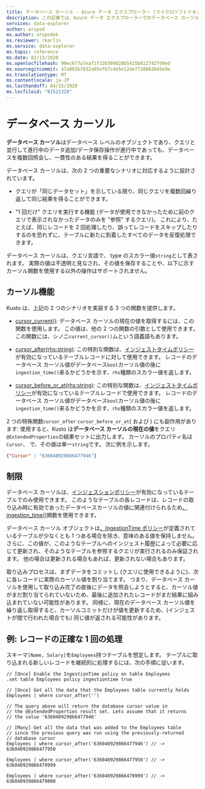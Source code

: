 ```yaml
---
title: データベース カーソル - Azure データ エクスプローラー |マイクロソフトドキュメント
description: この記事では、Azure データ エクスプローラーでのデータベース カーソルについて説明します。
services: data-explorer
author: orspod
ms.author: orspodek
ms.reviewer: rkarlin
ms.service: data-explorer
ms.topic: reference
ms.date: 02/13/2020
ms.openlocfilehash: 90ec677a7eaf1f326509828b5415b022742fd9ed
ms.sourcegitcommit: 47a002b7032a05ef67c4e5e12de7720062645e9e
ms.translationtype: MT
ms.contentlocale: ja-JP
ms.lasthandoff: 04/15/2020
ms.locfileid: "81521320"
---
```

# <a name="database-cursors"></a>データベース カーソル

**データベース カーソル**はデータベース レベルのオブジェクトであり、クエリと並行して進行中のデータ追加/データ保存操作が進行中であっても、データベースを複数回照会し、一貫性のある結果を得ることができます。

データベース カーソルは、次の 2 つの重要なシナリオに対応するように設計されています。

* クエリが「同じデータセット」を示している限り、同じクエリを複数回繰り返して同じ結果を得ることができます。

* "1 回だけ" クエリを実行する機能 (データが使用できなかったために前のクエリで表示されなかったデータのみを "参照" するクエリ)。
   これにより、たとえば、同じレコードを 2 回処理したり、誤ってレコードをスキップしたりするのを恐れずに、テーブルに新たに到着したすべてのデータを反復処理できます。

データベース カーソルは、クエリ言語で、 type のスカラー値`string`として表されます。 実際の値は不透明と見なされ、その値を保存することや、以下に示すカーソル関数を使用する以外の操作はサポートされません。

## <a name="cursor-functions"></a>カーソル機能

Kusto は、上記の 2 つのシナリオを実装する 3 つの関数を提供します。

* [cursor_current()](../query/cursorcurrent.md): データベース カーソルの現在の値を取得するには、この関数を使用します。
   この値は、他の 2 つの関数の引数として使用できます。
   この関数には、シノニ`current_cursor()`ムという語義語もあります。

* [cursor_after(rhs:string)](../query/cursorafterfunction.md): この特別な関数は、[インジェストタイムポリシー](ingestiontime-policy.md)が有効になっているテーブルレコードに対して使用できます。 レコードのデータベース カーソル値がデータベース`bool`カーソル値の後に`ingestion_time()`来るかどうかを示す、`rhs`種類のスカラー値を返します。

* [cursor_before_or_at(rhs:string)](../query/cursorbeforeoratfunction.md): この特別な関数は、[インジェストタイムポリシー](ingestiontime-policy.md)が有効になっているテーブルレコードで使用できます。 レコードのデータベース カーソル値がデータベース`bool`カーソル値の後に`ingestion_time()`来るかどうかを示す、`rhs`種類のスカラー値を返します。

2 つの特殊関数`cursor_after` `cursor_before_or_at`( および ) にも副作用があります: 使用すると、Kusto は**データベース カーソルの現在の値**をクエリ`@ExtendedProperties`の結果セットに出力します。 カーソルのプロパティ名は`Cursor`、 で、その値は単一`string`です。 次に例を示します。

```json
{"Cursor" : "636040929866477946"}
```

## <a name="restrictions"></a>制限

データベース カーソルは、[インジェスションポリシー](ingestiontime-policy.md)が有効になっているテーブルでのみ使用できます。 このようなテーブルの各レコードは、レコードの取り込み時に有効であったデータベースカーソルの値に関連付けられるため[、ingestion_time()](../query/ingestiontimefunction.md)関数を使用できます。

データベース カーソル オブジェクトは[、IngestionTime ポリシー](ingestiontime-policy.md)が定義されているテーブルが少なくとも 1 つある場合を除き、意味のある値を保持しません。
さらに、この値が、このようなテーブルへのインジェスト履歴によって必要に応じて更新され、そのようなテーブルを参照するクエリが実行されるのみ保証されます。 他の場合は更新される場合もあれば、更新されない場合もあります。

取り込みプロセスは、まずデータをコミットし (クエリに使用できるように)、次に各レコードに実際のカーソル値を割り当てます。 つまり、データベース カーソルを使用して取り込み完了の直後にデータを照会しようとすると、カーソル値がまだ割り当てられていないため、最後に追加されたレコードがまだ結果に組み込まれていない可能性があります。 同様に、現在のデータベース カーソル値を繰り返し取得すると、カーソルコミットだけが値を更新するため、(インジェストが間で行われた場合でも) 同じ値が返される可能性があります。

## <a name="example-processing-of-records-exactly-once"></a>例: レコードの正確な 1 回の処理

スキーマ`[Name, Salary]`を`Employees`持つテーブルを想定します。
テーブルに取り込まれる新しいレコードを継続的に処理するには、次の手順に従います。

```kusto
// [Once] Enable the IngestionTime policy on table Employees
.set table Employees policy ingestiontime true

// [Once] Get all the data that the Employees table currently holds 
Employees | where cursor_after('')

// The query above will return the database cursor value in
// the @ExtendedProperties result set. Lets assume that it returns
// the value '636040929866477946'

// [Many] Get all the data that was added to the Employees table
// since the previous query was run using the previously-returned
// database cursor 
Employees | where cursor_after('636040929866477946') // -> 636040929866477950

Employees | where cursor_after('636040929866477950') // -> 636040929866479999

Employees | where cursor_after('636040929866479999') // -> 636040939866479000
```
